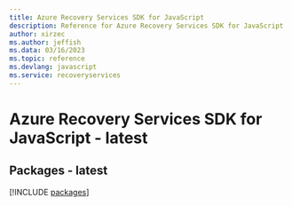 ```yaml
---
title: Azure Recovery Services SDK for JavaScript
description: Reference for Azure Recovery Services SDK for JavaScript
author: xirzec
ms.author: jeffish
ms.data: 03/16/2023
ms.topic: reference
ms.devlang: javascript
ms.service: recoveryservices
---
```

# Azure Recovery Services SDK for JavaScript - latest
## Packages - latest
[!INCLUDE [packages](recovery-services-index.md)]
